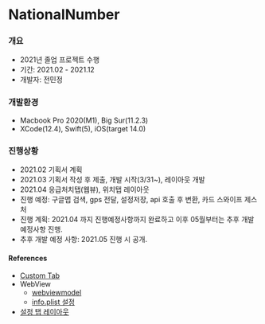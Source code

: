# NationalNumber


### 개요
- 2021년 졸업 프로젝트 수행
- 기간: 2021.02 - 2021.12
- 개발자: 전민정


### 개발환경
- Macbook Pro 2020(M1), Big Sur(11.2.3)
- XCode(12.4), Swift(5), iOS(target 14.0)


### 진행상황
- 2021.02 기획서 계획
- 2021.03 기획서 작성 후 제출, 개발 시작(3/31~), 레이아웃 개발
- 2021.04 응급처치탭(웹뷰), 위치탭 레이아웃 
- 진행 예정: 구글맵 검색, gps 전달, 설정저장, api 호출 후 변환, 카드 스와이프 제스처
- 진행 계획: 2021.04 까지 진행예정사항까지 완료하고 이후 05월부터는 추후 개발예정사항 진행.
- 추후 개발 예정 사항: 2021.05 진행 시 공개.


#### References
- [Custom Tab](https://blckbirds.com/post/custom-tab-bar-in-swiftui/)
- WebView 
  - [webviewmodel](https://velog.io/@altmshfkgudtjr/SwiftUI%EC%97%90%EC%84%9C-WebView%EB%A5%BC-%EC%82%AC%EC%9A%A9%ED%95%B4%EB%B3%B4%EC%9E%90)
  - [info.plist 설정](https://stackoverflow.com/questions/32631184/the-resource-could-not-be-loaded-because-the-app-transport-security-policy-requi/58261620)
- [설정 탭 레이아웃](https://medium.com/harrythegreat/swiftui-%ED%8A%9C%ED%86%A0%EB%A6%AC%EC%96%BC-%EC%A0%84%EC%B2%B4%EB%A6%AC%EC%8A%A4%ED%8A%B8-f0f2b949743b)
